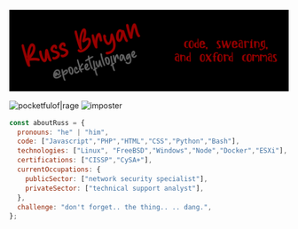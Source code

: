 [![Header](https://raw.githubusercontent.com/pocketfulofrage/pocketfulofrage/master/github_header.png)](https://pocketfulofrage.github.com/)

<!-- ### Hi there 👋 -->

![pocketfulof|rage](https://img.shields.io/badge/pocketfulof-rage-red)
![imposter](https://img.shields.io/badge/imposter%20syndrome-passing-green)

```javascript
const aboutRuss = {
  pronouns: "he" | "him",
  code: ["Javascript","PHP","HTML","CSS","Python","Bash"],
  technologies: ["Linux", "FreeBSD","Windows","Node","Docker","ESXi"],
  certifications: ["CISSP","CySA+"],
  currentOccupations: {
    publicSector: ["network security specialist"],
    privateSector: ["technical support analyst"],
  },
  challenge: "don't forget.. the thing.. .. dang.",
};
```

<!--
**pocketfulofrage/pocketfulofrage** is a ✨ _special_ ✨ repository because its `README.md` (this file) appears on your GitHub profile.

Here are some ideas to get you started:

- 🔭 I’m currently working on ...
- 🌱 I’m currently learning ...
- 👯 I’m looking to collaborate on ...
- 🤔 I’m looking for help with ...
- 💬 Ask me about ...
- 📫 How to reach me: ...
- 😄 Pronouns: ...
- ⚡ Fun fact: ...
-->

